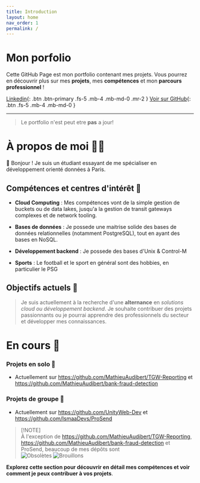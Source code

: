 ```yaml
---
title: Introduction
layout: home
nav_order: 1
permalink: /
---
```


# Mon porfolio

Cette GitHub Page est mon portfolio contenant mes projets. 
Vous pourrez en découvrir plus sur mes **projets**, mes **compétences** et mon **parcours professionnel** !

[Linkedin](https://www.linkedin.com/in/mathieu-audibert-2b4763252/){: .btn .btn-primary .fs-5 .mb-4 .mb-md-0 .mr-2 }
[Voir sur GitHub](https://github.com/MathieuAudibert){: .btn .fs-5 .mb-4 .mb-md-0 }

---
> Le portfolio n'est peut etre **pas** a jour!

# À propos de moi 🙋‍♂️
👋 Bonjour ! Je suis un étudiant essayant de me spécialiser en développement orienté données à Paris.

## Compétences et centres d'intérêt 💭
- **Cloud Computing** : Mes compétences vont de la simple gestion de buckets ou de data lakes, jusqu'a la gestion de transit gateways complexes et de network tooling.

- **Bases de données** : Je possede une maitrise solide des bases de données relationnelles (notamment PostgreSQL), tout en ayant des bases en NoSQL.

- **Développement backend** : Je possede des bases d'Unix & Control-M

- **Sports** : Le football et le sport en général sont des hobbies, en particulier le PSG <img src="./assets/psg.png" alt="psg" width="1,5%"/>

## Objectifs actuels 🎯
> Je suis actuellement à la recherche d'une **alternance** en *solutions cloud ou développement backend*. Je souhaite contribuer des projets passionnants ou je pourrai apprendre des professionnels du secteur et développer mes connaissances.

# En cours 🧱
### Projets en solo 🧨
- Actuellement sur https://github.com/MathieuAudibert/TGW-Reporting et https://github.com/MathieuAudibert/bank-fraud-detection

### Projets de groupe 🔌
- Actuellement sur https://github.com/UnityWeb-Dev et https://github.com/IsmaaDevs/ProSend

>[!NOTE]\
> À l'exception de https://github.com/MathieuAudibert/TGW-Reporting, https://github.com/MathieuAudibert/bank-fraud-detection et ProSend, beaucoup de mes dépôts sont <br />
>![Obsolètes](https://img.shields.io/badge/State-Outdated-red?style=plastic) ![Brouillons](https://img.shields.io/badge/Stage-Draft-orange?style=plastic) 

**Explorez cette section pour découvrir en détail mes compétences et voir comment je peux contribuer à vos projets**.

[Just the Docs]: https://just-the-docs.github.io/just-the-docs/
[GitHub Pages]: https://docs.github.com/en/pages
[README]: https://github.com/just-the-docs/just-the-docs-template/blob/main/README.md
[Jekyll]: https://jekyllrb.com
[GitHub Pages / Actions workflow]: https://github.blog/changelog/2022-07-27-github-pages-custom-github-actions-workflows-beta/
[use this template]: https://github.com/just-the-docs/just-the-docs-template/generate
